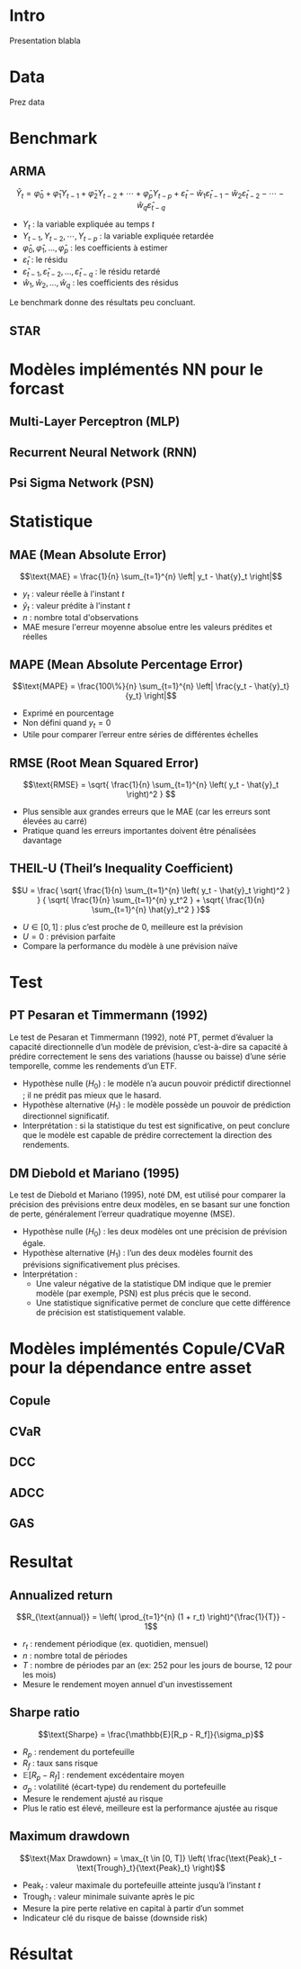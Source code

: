 
# Intro

Presentation blabla

# Data

Prez data



# Benchmark


## ARMA

$$\hat{Y}_t = \hat{\varphi}_0 + \hat{\varphi}_1 Y_{t-1} + \hat{\varphi}_2 Y_{t-2} + \cdots + \hat{\varphi}_p Y_{t-p} + \hat{\varepsilon}_t - \hat{w}_1 \hat{\varepsilon}_{t-1} - \hat{w}_2 \hat{\varepsilon}_{t-2} - \cdots - \hat{w}_q \hat{\varepsilon}_{t-q}$$

- $Y_t$ : la variable expliquée au temps $t$
- $Y_{t-1}, Y_{t-2}, \cdots, Y_{t-p}$ : la variable expliquée retardée
- $\hat{\varphi}_0, \hat{\varphi}_1, \ldots, \hat{\varphi}_p$ : les coefficients à estimer
-  $\hat{\varepsilon}_t$ : le résidu
-  $\hat{\varepsilon}_{t-1}, \hat{\varepsilon}_{t-2}, \ldots, \hat{\varepsilon}_{t-q}$ : le résidu retardé
-  $\hat{w}_1, \hat{w}_2, \ldots, \hat{w}_q$ : les coefficients des résidus

Le benchmark donne des résultats peu concluant.

## STAR



# Modèles implémentés NN pour le forcast

## Multi-Layer Perceptron (MLP)

## Recurrent Neural Network (RNN) 

## Psi Sigma Network (PSN)



# Statistique

## MAE (Mean Absolute Error)

$$\text{MAE} = \frac{1}{n} \sum_{t=1}^{n} \left| y_t - \hat{y}_t \right|$$

- $y_t$ : valeur réelle à l'instant $t$
- $\hat{y}_t$ : valeur prédite à l'instant $t$
- $n$ : nombre total d'observations
- MAE mesure l'erreur moyenne absolue entre les valeurs prédites et réelles

## MAPE (Mean Absolute Percentage Error)

$$\text{MAPE} = \frac{100\%}{n} \sum_{t=1}^{n} \left| \frac{y_t - \hat{y}_t}{y_t} \right|$$

- Exprimé en pourcentage
- Non défini quand $y_t = 0$
- Utile pour comparer l’erreur entre séries de différentes échelles

## RMSE (Root Mean Squared Error)

$$\text{RMSE} = \sqrt{ \frac{1}{n} \sum_{t=1}^{n} \left( y_t - \hat{y}_t \right)^2 }
$$

- Plus sensible aux grandes erreurs que le MAE (car les erreurs sont élevées au carré)
- Pratique quand les erreurs importantes doivent être pénalisées davantage

## THEIL-U (Theil’s Inequality Coefficient)

$$U = \frac{ \sqrt{ \frac{1}{n} \sum_{t=1}^{n} \left( y_t - \hat{y}_t \right)^2 } }
{ \sqrt{ \frac{1}{n} \sum_{t=1}^{n} y_t^2 } + \sqrt{ \frac{1}{n} \sum_{t=1}^{n} \hat{y}_t^2 } }$$

- $U \in [0, 1]$ : plus c’est proche de 0, meilleure est la prévision
- $U = 0$ : prévision parfaite
- Compare la performance du modèle à une prévision naïve

# Test

## PT Pesaran et Timmermann (1992)

Le test de Pesaran et Timmermann (1992), noté PT, permet d’évaluer la capacité directionnelle d’un modèle de prévision, c’est-à-dire sa capacité à prédire correctement le sens des variations (hausse ou baisse) d’une série temporelle, comme les rendements d’un ETF.

- Hypothèse nulle ($H_0$) : le modèle n’a aucun pouvoir prédictif directionnel ; il ne prédit pas mieux que le hasard.
- Hypothèse alternative ($H_1$) : le modèle possède un pouvoir de prédiction directionnel significatif.
- Interprétation : si la statistique du test est significative, on peut conclure que le modèle est capable de prédire correctement la direction des rendements.

## DM Diebold et Mariano (1995)

Le test de Diebold et Mariano (1995), noté DM, est utilisé pour comparer la précision des prévisions entre deux modèles, en se basant sur une fonction de perte, généralement l’erreur quadratique moyenne (MSE).


- Hypothèse nulle ($H_0$) : les deux modèles ont une précision de prévision égale.
- Hypothèse alternative ($H_1$) : l’un des deux modèles fournit des prévisions significativement plus précises.
- Interprétation :
    - Une valeur négative de la statistique DM indique que le premier modèle (par exemple, PSN) est plus précis que le second.
    - Une statistique significative permet de conclure que cette différence de précision est statistiquement valable.
    



# Modèles implémentés Copule/CVaR pour la dépendance entre asset

## Copule

## CVaR

## DCC

## ADCC

## GAS


# Resultat
## Annualized return

$$R_{\text{annual}} = \left( \prod_{t=1}^{n} (1 + r_t) \right)^{\frac{1}{T}} - 1$$

- $r_t$ : rendement périodique (ex. quotidien, mensuel)
- $n$ : nombre total de périodes
- $T$ : nombre de périodes par an (ex: 252 pour les jours de bourse, 12 pour les mois)
- Mesure le rendement moyen annuel d'un investissement

## Sharpe ratio

$$\text{Sharpe} = \frac{\mathbb{E}[R_p - R_f]}{\sigma_p}$$

- $R_p$ : rendement du portefeuille
- $R_f$ : taux sans risque
- $\mathbb{E}[R_p - R_f]$ : rendement excédentaire moyen
- $\sigma_p$ : volatilité (écart-type) du rendement du portefeuille
- Mesure le rendement ajusté au risque
- Plus le ratio est élevé, meilleure est la performance ajustée au risque


## Maximum drawdown

$$\text{Max Drawdown} = \max_{t \in [0, T]} \left( \frac{\text{Peak}_t - \text{Trough}_t}{\text{Peak}_t} \right)$$

- $\text{Peak}_t$ : valeur maximale du portefeuille atteinte jusqu’à l’instant $t$
- $\text{Trough}_t$ : valeur minimale suivante après le pic
- Mesure la pire perte relative en capital à partir d’un sommet
- Indicateur clé du risque de baisse (downside risk)









# Résultat





